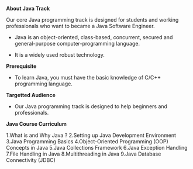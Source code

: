 <b>About Java Track</b>

Our core Java programming track is designed for students and working professionals who want to became a Java Software Engineer.

- Java is an object-oriented, class-based, concurrent, secured and general-purpose computer-programming language. 

- It is a widely used robust technology.

<b>Prerequisite</b>

- To learn Java, you must have the basic knowledge of C/C++ programming language.

<b>Targetted Audience </b>

- Our Java programming track is designed to help beginners and professionals.

<b>Java Course Curriculum</b>

1.What is and Why Java ?
2.Setting up Java Development Environment 
3.Java Programming Basics
4.Object-Oriented Programming (OOP) Concepts in Java
5.Java Collections Framework
6.Java Exception Handling
7.File Handling in Java
8.Multithreading in Java
9.Java Database Connectivity (JDBC)
